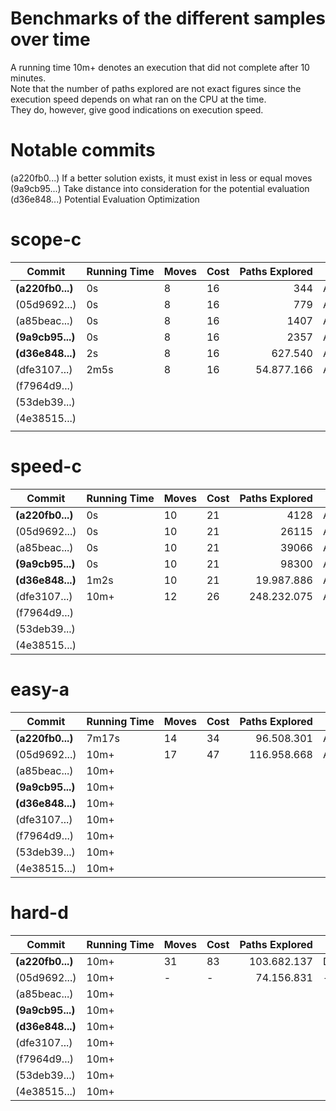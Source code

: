 ﻿# Benchmarks of the different samples over time
A running time 10m+ denotes an execution that did not complete after 10 minutes.  
Note that the number of paths explored are not exact figures since the execution speed depends on what ran on the CPU at the time.  
They do, however, give good indications on execution speed.  

# Notable commits
(a220fb0...) If a better solution exists, it must exist in less or equal moves  
(9a9cb95...) Take distance into consideration for the potential evaluation  
(d36e848...) Potential Evaluation Optimization  

# scope-c
| Commit | Running&nbsp;Time | Moves | Cost | Paths&nbsp;Explored | Solution |
|--------|-------------------|-------|------|--------------------:|----------|
|**(a220fb0...)**|0s|8|16|344|AG,1,2;C,1,0;AGD,2,1;CA,2,1;DC,3,2;D,2,3;CC,2,1;CCC,1,0|
|(05d9692...)|0s|8|16|779|AG,1,2;C,1,0;AGD,2,1;CA,2,1;DC,3,2;D,2,3;CC,2,1;CCC,1,0|
|(a85beac...)|0s|8|16|1407|AG,1,2;C,1,0;AGD,2,1;CA,2,1;DC,3,2;D,2,3;CC,2,1;CCC,1,0|
|**(9a9cb95...)**|0s|8|16|2357|AG,1,2;C,1,0;AGD,2,1;CA,2,1;DC,3,2;D,2,3;CC,2,1;CCC,1,0|
|**(d36e848...)**|2s|8|16|627.540|AG,1,2;C,1,0;AGD,2,1;CA,2,1;DC,3,2;D,2,3;CC,2,1;CCC,1,0|
|(dfe3107...)|2m5s|8|16|54.877.166|AG,1,2;C,1,0;AGD,2,1;CA,2,1;DC,3,2;D,2,3;CC,2,1;CCC,1,0|
|(f7964d9...)||||||
|(53deb39...)||||||
|(4e38515...)||||||
|||||||

# speed-c
| Commit | Running&nbsp;Time | Moves | Cost | Paths&nbsp;Explored | Solution |
|--------|-------------------|-------|------|--------------------:|----------|
|**(a220fb0...)**|0s|10|21|4128|AG,1,2;C,1,0;AGD,2,1;CA,2,1;C,1,0;BC,3,2;B,2,1;DC,3,2;D,2,1;CCC,2,0|
|(05d9692...)|0s|10|21|26115|AG,1,2;C,1,0;AGD,2,1;CA,2,1;C,1,0;BC,3,2;B,2,1;DC,3,2;D,2,1;CCC,2,0|
|(a85beac...)|0s|10|21|39066|AG,1,2;C,1,0;AGD,2,1;CA,2,1;C,1,0;BC,3,2;B,2,1;DC,3,2;D,2,1;CCC,2,0|
|**(9a9cb95...)**|0s|10|21|98300|AG,1,2;C,1,0;AGD,2,1;CA,2,1;C,1,0;BC,3,2;B,2,1;DC,3,2;D,2,1;CCC,2,0|
|**(d36e848...)**|1m2s|10|21|19.987.886|AG,1,2;C,1,0;AGD,2,1;CA,2,1;C,1,0;BC,3,2;B,2,1;DC,3,2;D,2,1;CCC,2,0|
|(dfe3107...)|10m+|12|26|248.232.075|A,1,2;G,1,2;C,1,0;A,1,3;GAD,2,1;CA,2,1;C,1,0;ABC,3,2;AB,2,1;DC,3,2;D,2,1;CCC,2,0|
|(f7964d9...)||||||
|(53deb39...)||||||
|(4e38515...)||||||

# easy-a
| Commit | Running&nbsp;Time | Moves | Cost | Paths&nbsp;Explored | Solution |
|--------|-------------------|-------|------|--------------------:|----------|
|**(a220fb0...)**|7m17s|14|34|96.508.301|ACC,2,1;AA,5,2;AAA,2,0;CDG,3,2;ADG,3,2;A,3,2;AA,2,1;AAA,1,0;DGD,4,3;DG,5,4;DGG,4,3;A,6,5;AA,5,4;AAA,4,0|
|(05d9692...)|10m+|17|47|116.958.668|A,2,0;C,2,1;C,2,1;A,2,0;C,3,1;D,3,1;G,3,1;A,3,0;DG,3,2;AA,5,3;AAA,3,0;DGD,4,3;DG,5,4;DGG,4,3;A,6,5;AA,5,4;AAA,4,0|
|(a85beac...)|10m+|||||
|**(9a9cb95...)**|10m+|||||
|**(d36e848...)**|10m+|||||
|(dfe3107...)|10m+|||||
|(f7964d9...)|10m+|||||
|(53deb39...)|10m+|||||
|(4e38515...)|10m+|||||

# hard-d
| Commit | Running&nbsp;Time | Moves | Cost | Paths&nbsp;Explored | Solution |
|--------|-------------------|-------|------|--------------------:|----------|
|**(a220fb0...)**|10m+|31|83|103.682.137|D,1,0;G,1,2;C,1,5;D,1,0;GAC,2,1;CAC,2,1;DG,4,2;CD,3,2;GA,3,2;D,4,3;GAD,4,3;GAC,2,4;GA,3,4;DDD,3,0;GAD,3,2;GA,2,3;DDD,2,0;GCG,2,3;D,2,0;CAA,5,2;DGA,5,2;DCG,5,3;D,3,2;D,5,2;DDD,2,0;ACG,6,5;DCG,6,5;D,6,5;EGD,6,5;EG,5,6;DDD,5,0|
|(05d9692...)|10m+|-|-|74.156.831|-|
|(a85beac...)|10m+|||||
|**(9a9cb95...)**|10m+|||||
|**(d36e848...)**|10m+|||||
|(dfe3107...)|10m+|||||
|(f7964d9...)|10m+|||||
|(53deb39...)|10m+|||||
|(4e38515...)|10m+|||||
